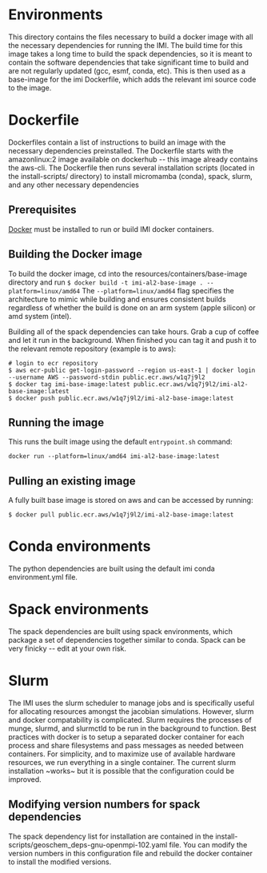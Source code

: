 # Environments 
This directory contains the files necessary to build a docker image with all the necessary dependencies for running the IMI. The build time for this image takes a long time to build the spack dependencies, so it is meant to contain the software dependencies that take significant time to build and are not regularly updated (gcc, esmf, conda, etc). This is then used as a base-image for the imi Dockerfile, which adds the relevant imi source code to the image.

# Dockerfile
Dockerfiles contain a list of instructions to build an image with the necessary dependencies preinstalled. The Dockerfile starts with the amazonlinux:2 image available on dockerhub -- this image already contains the aws-cli. The Dockerfile then runs several installation scripts (located in the install-scripts/ directory) to install micromamba (conda), spack, slurm, and any other necessary dependencies

## Prerequisites
[Docker](https://www.docker.com/) must be installed to run or build IMI docker containers.

## Building the Docker image 
To build the docker image, cd into the resources/containers/base-image directory and run
`$ docker build -t imi-al2-base-image . --platform=linux/amd64`
The `--platform=linux/amd64` flag specifies the architecture to mimic while building and ensures consistent builds regardless of whether the build is done on an arm system (apple silicon) or amd system (intel).

Building all of the spack dependencies can take hours. Grab a cup of coffee and let it run in the background.
When finished you can tag it and push it to the relevant remote repository (example is to aws):
```
# login to ecr repository
$ aws ecr-public get-login-password --region us-east-1 | docker login --username AWS --password-stdin public.ecr.aws/w1q7j9l2
$ docker tag imi-base-image:latest public.ecr.aws/w1q7j9l2/imi-al2-base-image:latest
$ docker push public.ecr.aws/w1q7j9l2/imi-al2-base-image:latest
```
## Running the image
This runs the built image using the default `entrypoint.sh` command:

`docker run --platform=linux/amd64 imi-al2-base-image:latest`

## Pulling an existing image
A fully built base image is stored on aws and can be accessed by running:
```
$ docker pull public.ecr.aws/w1q7j9l2/imi-al2-base-image:latest
```
# Conda environments
The python dependencies are built using the default imi conda environment.yml file.

# Spack environments
The spack dependencies are built using spack environments, which package a set of dependencies together similar to conda. Spack can be very finicky -- edit at your own risk.

# Slurm
The IMI uses the slurm scheduler to manage jobs and is specifically useful for allocating resources amongst the jacobian simulations. However, slurm and docker compatability is complicated. Slurm requires the processes of munge, slurmd, and slurmctld to be run in the background to function. Best practices with docker is to setup a separated docker container for each process and share filesystems and pass messages as needed between containers. For simplicity, and to maximize use of available hardware resources, we run everything in a single container. The current slurm installation ~works~ but it is possible that the configuration could be improved.
## Modifying version numbers for spack dependencies
The spack dependency list for installation are contained in the install-scripts/geoschem_deps-gnu-openmpi-102.yaml file. You can modify the version numbers in this configuration file and rebuild the docker container to install the modified versions.


